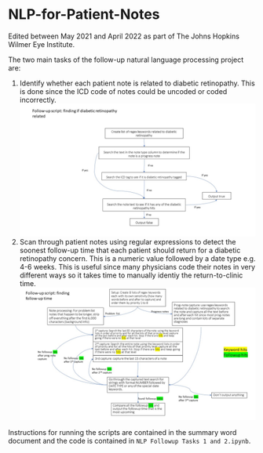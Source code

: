 # NLP-for-Patient-Notes

Edited between May 2021 and April 2022 as part of The Johns Hopkins Wilmer Eye Institute.

The two main tasks of the follow-up natural language processing project are: 

1. Identify whether each patient note is related to diabetic retinopathy. This is done since the ICD code of notes could be uncoded or coded incorrectly. <br /><img src = "/Followup Code Flowchart Task 1.jpg" width = 800>
2.  Scan through patient notes using regular expressions to detect the soonest follow-up time that each patient should return for a diabetic retinopathy concern. This is a numeric value followed by a date type e.g. 4-6 weeks. This is useful since many physicians code their notes in very different ways so it takes time to manually identiy the return-to-clinic time. <br /> <img src = "/Followup Code Flowchart Task 2.jpg" width = 800>

Instructions for running the scripts are contained in the summary word document and the code is contained in `NLP Followup Tasks 1 and 2.ipynb`. 
